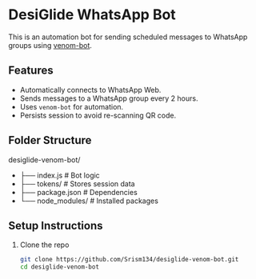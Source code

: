 # DesiGlide WhatsApp Bot 

This is an automation bot for sending scheduled messages to WhatsApp groups using [venom-bot](https://github.com/orkestral/venom).

##  Features

- Automatically connects to WhatsApp Web.
- Sends messages to a WhatsApp group every 2 hours.
- Uses `venom-bot` for automation.
- Persists session to avoid re-scanning QR code.

##  Folder Structure
desiglide-venom-bot/
- ├── index.js # Bot logic
- ├── tokens/ # Stores session data
- ├── package.json # Dependencies
- └── node_modules/ # Installed packages

##  Setup Instructions

1. Clone the repo  
   ```bash
   git clone https://github.com/Srism134/desiglide-venom-bot.git
   cd desiglide-venom-bot


